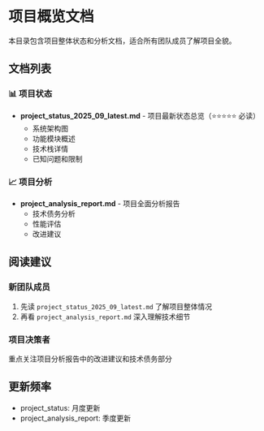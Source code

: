 # 项目概览文档

本目录包含项目整体状态和分析文档，适合所有团队成员了解项目全貌。

## 文档列表

### 📊 项目状态
- **project_status_2025_09_latest.md** - 项目最新状态总览（⭐⭐⭐⭐⭐ 必读）
  - 系统架构图
  - 功能模块概述
  - 技术栈详情
  - 已知问题和限制

### 📈 项目分析
- **project_analysis_report.md** - 项目全面分析报告
  - 技术债务分析
  - 性能评估
  - 改进建议

## 阅读建议

### 新团队成员
1. 先读 `project_status_2025_09_latest.md` 了解项目整体情况
2. 再看 `project_analysis_report.md` 深入理解技术细节

### 项目决策者
重点关注项目分析报告中的改进建议和技术债务部分

## 更新频率
- project_status: 月度更新
- project_analysis_report: 季度更新